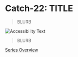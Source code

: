 # Catch-22: TITLE

> BLURB

![Accessibility Text](/docs/catch_22/images/_banner.jpg)
> BLURB

[Series Overview](https://medium.com/@bankoga/catch-22-overview-of-an-anthological-pedestal-66458dfb5c1d)